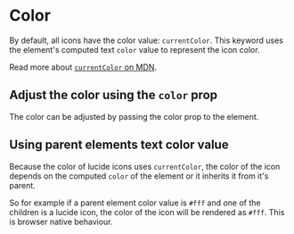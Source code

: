 <script setup>
import { Sandpack } from 'sandpack-vue3'
import sandpackTheme from '../../.vitepress/theme/sandpackTheme.json'
import buttonExampleFiles from './examples/button-example/files.ts'
import iconColorExampleFiles from './examples/color-icon/files.ts'
</script>

# Color

By default, all icons have the color value: `currentColor`. This keyword uses the element's computed text `color` value to represent the icon color.

Read more about [ `currentColor` on MDN](https://developer.mozilla.org/en-US/docs/Web/CSS/color_value#currentcolor_keyword).

## Adjust the color using the `color` prop

The color can be adjusted by passing the color prop to the element.

<Sandpack
  template="react"
  :theme="sandpackTheme"
  :files="iconColorExampleFiles"
  :customSetup='{
    dependencies: {
      "lucide-react": "latest"
    }
  }'
  :options="{
    editorHeight: 295,
  }"
/>

## Using parent elements text color value

Because the color of lucide icons uses `currentColor`, the color of the icon depends on the computed `color` of the element or it inherits it from it's parent.

So for example if a parent element color value is `#fff` and one of the children is a lucide icon, the color of the icon will be rendered  as `#fff`. This is browser native behaviour.

<Sandpack
  template="react"
  :theme="sandpackTheme"
  :files="buttonExampleFiles"
  :customSetup='{
    dependencies: {
      "lucide-react": "latest"
    }
  }'
  :options="{
    editorHeight: 320,
  }"
/>
